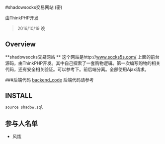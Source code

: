 #shadowsocks交易网站 (密)

由ThinkPHP开发

> 2016/10/19 晚

## Overview

**shadowsocks交易网站 ** 这个网站是http://www.socks5s.com/ 上面的前台源码，由ThinkPHP开发。其中自己探索了一套购物逻辑。第一次编写购物的相关代码，还有安全相关验证。可以参考下。前后端分离。全部使用Ajax请求。

###后端代码
<a href="https://github.com/fengxuangit/socks5s.com_script">backend_code</a>
后端代码请参考

## INSTALL

	source shadow.sql
	
	

## 参与人名单

* 风炫
